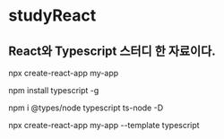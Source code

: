 # studyReact
React와 Typescript 스터디 한 자료이다.
---

npx create-react-app my-app

npm install typescript -g

npm i @types/node typescript ts-node -D

npx create-react-app my-app --template typescript
